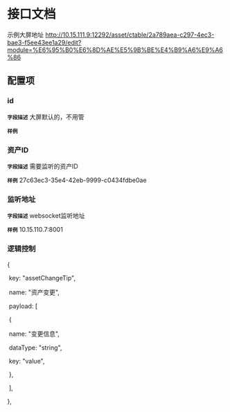 <!-- 以下为接口文档样例，请根据实际组件配置项及逻辑控制输出接口文档，文档提供两份，md源文件与html，html对外供配置查阅使用 -->
# 接口文档
<!-- 给配置人员使用的配置项字段介绍及样例，没有请删除此项 -->

示例大屏地址  http://10.15.111.9:12292/asset/ctable/2a789aea-c297-4ec3-bae3-f5ee43ee1a29/edit?module=%E6%95%B0%E6%8D%AE%E5%9B%BE%E4%B9%A6%E9%A6%86

## 配置项
### id
**`字段描述`**
大屏默认的，不用管

**`样例`**

### 资产ID
**`字段描述`**
需要监听的资产ID

**`样例`**
27c63ec3-35e4-42eb-9999-c0434fdbe0ae

### 监听地址

**`字段描述`**
websocket监听地址

**`样例`**
10.15.110.7:8001





### 逻辑控制

   {

​    key: "assetChangeTip",

​    name: "资产变更",

​    payload: [

​     {

​      name: "变更信息",

​      dataType: "string",

​      key: "value",

​     },

​    ],

   },

